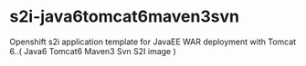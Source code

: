 # s2i-java6tomcat6maven3svn
Openshift s2i application template for JavaEE WAR deployment with Tomcat 6..( Java6 Tomcat6 Maven3 Svn S2I image )
